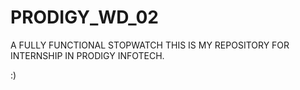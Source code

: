 # PRODIGY_WD_02
A FULLY FUNCTIONAL STOPWATCH
THIS IS MY REPOSITORY FOR INTERNSHIP IN PRODIGY INFOTECH.

:)
